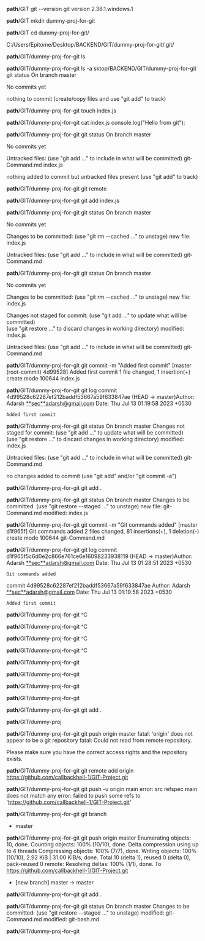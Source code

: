 **path**/GIT
git --version
git version 2.38.1.windows.1

**path**/GIT
mkdir dummy-proj-for-git

**path**/GIT
cd dummy-proj-for-git/

C:/Users/Epitome/Desktop/BACKEND/GIT/dummy-proj-for-git/.git/

**path**/GIT/dummy-proj-for-git
ls

**path**/GIT/dummy-proj-for-git
ls -a
sktop/BACKEND/GIT/dummy-proj-for-git
git status
On branch master

No commits yet

nothing to commit (create/copy files and use "git add" to track)

**path**/GIT/dummy-proj-for-git
touch index.js

**path**/GIT/dummy-proj-for-git
cat index.js
console.log("Hello from git");

**path**/GIT/dummy-proj-for-git
git status
On branch master

No commits yet

Untracked files:
(use "git add <file>..." to include in what will be committed) git-Command.md
index.js

nothing added to commit but untracked files present (use "git add" to track)

**path**/GIT/dummy-proj-for-git
git remote

**path**/GIT/dummy-proj-for-git
git add index.js

**path**/GIT/dummy-proj-for-git
git status
On branch master

No commits yet

Changes to be committed:
(use "git rm --cached <file>..." to unstage)
new file: index.js

Untracked files:
(use "git add <file>..." to include in what will be committed) git-Command.md

**path**/GIT/dummy-proj-for-git
git status
On branch master

No commits yet

Changes to be committed:
(use "git rm --cached <file>..." to unstage)
new file: index.js

Changes not staged for commit:
(use "git add <file>..." to update what will be committed)  
 (use "git restore <file>..." to discard changes in working directory)
modified: index.js

Untracked files:
(use "git add <file>..." to include in what will be committed) git-Command.md

**path**/GIT/dummy-proj-for-git
git commit -m "Added first commit"
[master (root-commit) 4d99528] Added first commit
1 file changed, 1 insertion(+)
create mode 100644 index.js

**path**/GIT/dummy-proj-for-git
git log
commit 4d99528c62287ef212baddf53667a59f633847ae (HEAD -> master)Author: Adarsh <**sec**adarsh@gmail.com>
Date: Thu Jul 13 01:19:58 2023 +0530

    Added first commit

**path**/GIT/dummy-proj-for-git
git status
On branch master
Changes not staged for commit:
(use "git add <file>..." to update what will be committed)  
 (use "git restore <file>..." to discard changes in working directory)
modified: index.js

Untracked files:
(use "git add <file>..." to include in what will be committed) git-Command.md

no changes added to commit (use "git add" and/or "git commit -a")

**path**/GIT/dummy-proj-for-git
git add .

**path**/GIT/dummy-proj-for-git
git status
On branch master
Changes to be committed:
(use "git restore --staged <file>..." to unstage)
new file: git-Command.md
modified: index.js

**path**/GIT/dummy-proj-for-git
git commit -m "Git commands added"
[master d1f965f] Git commands added
2 files changed, 81 insertions(+), 1 deletion(-)
create mode 100644 git-Command.md

**path**/GIT/dummy-proj-for-git
git log
commit d1f965f5c6d0e2c866e761ce6e16098233938119 (HEAD -> master)Author: Adarsh <**sec**adarsh@gmail.com>
Date: Thu Jul 13 01:28:51 2023 +0530

    Git commands added

commit 4d99528c62287ef212baddf53667a59f633847ae
Author: Adarsh <**sec**adarsh@gmail.com>
Date: Thu Jul 13 01:19:58 2023 +0530

    Added first commit

**path**/GIT/dummy-proj-for-git
^C

**path**/GIT/dummy-proj-for-git
^C

**path**/GIT/dummy-proj-for-git
^C

**path**/GIT/dummy-proj-for-git
^C

**path**/GIT/dummy-proj-for-git

**path**/GIT/dummy-proj-for-git

**path**/GIT/dummy-proj-for-git

**path**/GIT/dummy-proj-for-git

**path**/GIT/dummy-proj-for-git
git add .

**path**/GIT/dummy-proj

**path**/GIT/dummy-proj-for-git
git push origin master
fatal: 'origin' does not appear to be a git repository
fatal: Could not read from remote repository.

Please make sure you have the correct access rights
and the repository exists.

**path**/GIT/dummy-proj-for-git
git remote add origin https://github.com/callbackhell-1/GIT-Project.git

**path**/GIT/dummy-proj-for-git
git push -u origin main
error: src refspec main does not match any
error: failed to push some refs to 'https://github.com/callbackhell-1/GIT-Project.git'

**path**/GIT/dummy-proj-for-git
git branch

- master

**path**/GIT/dummy-proj-for-git
git push origin master
Enumerating objects: 10, done.
Counting objects: 100% (10/10), done.
Delta compression using up to 4 threads
Compressing objects: 100% (7/7), done.
Writing objects: 100% (10/10), 2.92 KiB | 31.00 KiB/s, done.
Total 10 (delta 1), reused 0 (delta 0), pack-reused 0
remote: Resolving deltas: 100% (1/1), done.
To https://github.com/callbackhell-1/GIT-Project.git

- [new branch] master -> master

**path**/GIT/dummy-proj-for-git
git add .

**path**/GIT/dummy-proj-for-git
git status
On branch master
Changes to be committed:
(use "git restore --staged <file>..." to unstage)
modified: git-Command.md
modified: git-bash.md

**path**/GIT/dummy-proj-for-git
